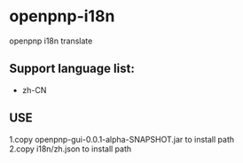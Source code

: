 # openpnp-i18n
openpnp i18n translate

## Support language list:
+ zh-CN

## USE
1.copy openpnp-gui-0.0.1-alpha-SNAPSHOT.jar to install path  
2.copy i18n/zh.json to install path
